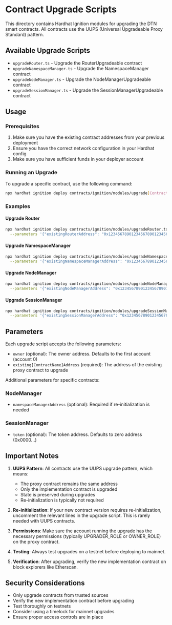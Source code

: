 # Contract Upgrade Scripts

This directory contains Hardhat Ignition modules for upgrading the DTN smart contracts. All contracts use the UUPS (Universal Upgradeable Proxy Standard) pattern.

## Available Upgrade Scripts

- `upgradeRouter.ts` - Upgrade the RouterUpgradeable contract
- `upgradeNamespaceManager.ts` - Upgrade the NamespaceManager contract  
- `upgradeNodeManager.ts` - Upgrade the NodeManagerUpgradeable contract
- `upgradeSessionManager.ts` - Upgrade the SessionManagerUpgradeable contract

## Usage

### Prerequisites

1. Make sure you have the existing contract addresses from your previous deployment
2. Ensure you have the correct network configuration in your Hardhat config
3. Make sure you have sufficient funds in your deployer account

### Running an Upgrade

To upgrade a specific contract, use the following command:

```bash
npx hardhat ignition deploy contracts/ignition/modules/upgrade[ContractName].ts --parameters '{"existing[ContractName]Address": "0x..."}'
```

### Examples

#### Upgrade Router
```bash
npx hardhat ignition deploy contracts/ignition/modules/upgradeRouter.ts \
  --parameters '{"existingRouterAddress": "0x1234567890123456789012345678901234567890"}'
```

#### Upgrade NamespaceManager
```bash
npx hardhat ignition deploy contracts/ignition/modules/upgradeNamespaceManager.ts \
  --parameters '{"existingNamespaceManagerAddress": "0x1234567890123456789012345678901234567890"}'
```

#### Upgrade NodeManager
```bash
npx hardhat ignition deploy contracts/ignition/modules/upgradeNodeManager.ts \
  --parameters '{"existingNodeManagerAddress": "0x1234567890123456789012345678901234567890"}'
```

#### Upgrade SessionManager
```bash
npx hardhat ignition deploy contracts/ignition/modules/upgradeSessionManager.ts \
  --parameters '{"existingSessionManagerAddress": "0x1234567890123456789012345678901234567890"}'
```

## Parameters

Each upgrade script accepts the following parameters:

- `owner` (optional): The owner address. Defaults to the first account (account 0)
- `existing[ContractName]Address` (required): The address of the existing proxy contract to upgrade

Additional parameters for specific contracts:

### NodeManager
- `namespaceManagerAddress` (optional): Required if re-initialization is needed

### SessionManager  
- `token` (optional): The token address. Defaults to zero address (0x0000...)

## Important Notes

1. **UUPS Pattern**: All contracts use the UUPS upgrade pattern, which means:
   - The proxy contract remains the same address
   - Only the implementation contract is upgraded
   - State is preserved during upgrades
   - Re-initialization is typically not required

2. **Re-initialization**: If your new contract version requires re-initialization, uncomment the relevant lines in the upgrade script. This is rarely needed with UUPS contracts.

3. **Permissions**: Make sure the account running the upgrade has the necessary permissions (typically UPGRADER_ROLE or OWNER_ROLE) on the proxy contract.

4. **Testing**: Always test upgrades on a testnet before deploying to mainnet.

5. **Verification**: After upgrading, verify the new implementation contract on block explorers like Etherscan.

## Security Considerations

- Only upgrade contracts from trusted sources
- Verify the new implementation contract before upgrading
- Test thoroughly on testnets
- Consider using a timelock for mainnet upgrades
- Ensure proper access controls are in place 